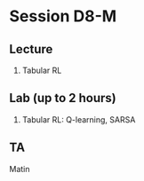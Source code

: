 # Session D8-M

## Lecture
1. Tabular RL

## Lab (up to 2 hours)
1. Tabular RL: Q-learning, SARSA

## TA
Matin

